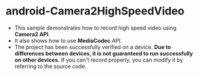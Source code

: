 # android-Camera2HighSpeedVideo
- This sample demonstrates how to record high speed video using **Camera2 API**.
- It also shows how to use **MediaCodec** API.
- The project has been successfully verified on a device. **Due to differences between devices, it is not guaranteed to run successfully on other devices.** If you can't record properly, you can modify it by referring to the source code.
